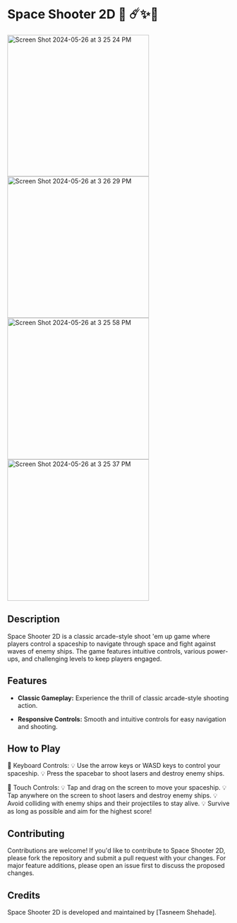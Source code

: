 

# Space Shooter 2D 🌌 ☄️✨💫


<img width="321" alt="Screen Shot 2024-05-26 at 3 25 24 PM" src="https://github.com/tasneemabd/Space-Shooter/assets/105995464/be07d739-1494-403c-970a-a39d23576555">

<img width="321" alt="Screen Shot 2024-05-26 at 3 26 29 PM" src="https://github.com/tasneemabd/Space-Shooter/assets/105995464/098f228b-dead-41a3-88a6-d1a3d335db39">
<img width="321" alt="Screen Shot 2024-05-26 at 3 25 58 PM" src="https://github.com/tasneemabd/Space-Shooter/assets/105995464/7a55a9b0-eca2-4e85-bda2-38cf8428d7ca">
<img width="321" alt="Screen Shot 2024-05-26 at 3 25 37 PM" src="https://github.com/tasneemabd/Space-Shooter/assets/105995464/ff50f758-5700-4c75-8e10-907a805bf104">

## Description

Space Shooter 2D is a classic arcade-style shoot 'em up game where players control a spaceship to navigate through space and fight against waves of enemy ships. The game features intuitive controls, various power-ups, and challenging levels to keep players engaged.

## Features

- **Classic Gameplay:** Experience the thrill of classic arcade-style shooting action.


- **Responsive Controls:** Smooth and intuitive controls for easy navigation and shooting.




## How to Play


📌 Keyboard Controls:
💡 Use the arrow keys or WASD keys to control your spaceship.
💡 Press the spacebar to shoot lasers and destroy enemy ships.

📌 Touch Controls:
💡 Tap and drag on the screen to move your spaceship.
💡 Tap anywhere on the screen to shoot lasers and destroy enemy ships.
💡 Avoid colliding with enemy ships and their projectiles to stay alive.
💡 Survive as long as possible and aim for the highest score!

## Contributing

Contributions are welcome! If you'd like to contribute to Space Shooter 2D, please fork the repository and submit a pull request with your changes. For major feature additions, please open an issue first to discuss the proposed changes.

## Credits

Space Shooter 2D is developed and maintained by [Tasneem Shehade].


